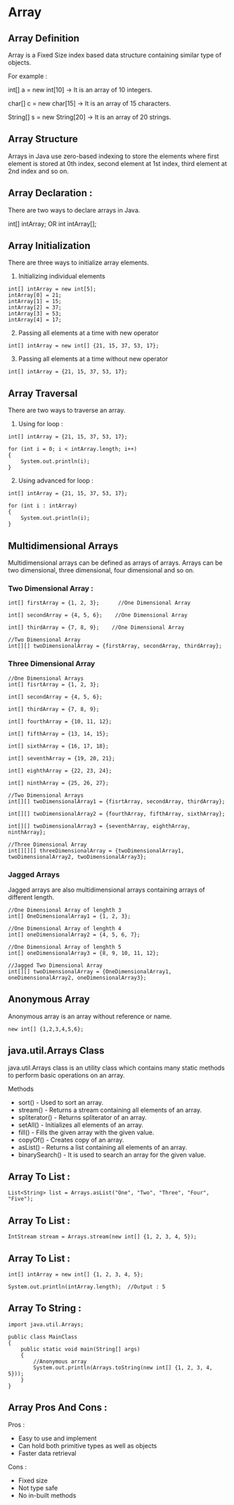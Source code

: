 # Array

## Array Definition

Array is a Fixed Size index based data structure containing similar type of objects.

For example :

int[] a = new int[10] -> It is an array of 10 integers.

char[] c = new char[15] -> It is an array of 15 characters.

String[] s = new String[20] -> It is an array of 20 strings.


## Array Structure 

Arrays in Java use zero-based indexing to store the elements where first element is stored at 0th index, second element at 1st index, third element at 2nd index and so on.

## Array Declaration :

There are two ways to declare arrays in Java.

int[] intArray; OR int intArray[];

## Array Initialization 

There are three ways to initialize array elements.

1) Initializing individual elements

```
int[] intArray = new int[5];
intArray[0] = 21;
intArray[1] = 15;
intArray[2] = 37;
intArray[3] = 53;
intArray[4] = 17;
```

2) Passing all elements at a time with new operator
```
int[] intArray = new int[] {21, 15, 37, 53, 17};
```

3) Passing all elements at a time without new operator
```
int[] intArray = {21, 15, 37, 53, 17};
```

## Array Traversal 

There are two ways to traverse an array.

1) Using for loop :
```
int[] intArray = {21, 15, 37, 53, 17};
         
for (int i = 0; i < intArray.length; i++) 
{
    System.out.println(i);
}
```

2) Using advanced for loop :
```
int[] intArray = {21, 15, 37, 53, 17};
         
for (int i : intArray) 
{
    System.out.println(i);
}
```

## Multidimensional Arrays 

Multidimensional arrays can be defined as arrays of arrays. Arrays can be two dimensional, three dimensional, four dimensional and so on.

### Two Dimensional Array :
```
int[] firstArray = {1, 2, 3};      //One Dimensional Array
          
int[] secondArray = {4, 5, 6};    //One Dimensional Array
  
int[] thirdArray = {7, 8, 9};    //One Dimensional Array
  
//Two Dimensional Array
int[][] twoDimensionalArray = {firstArray, secondArray, thirdArray};
```

### Three Dimensional Array 
```
//One Dimensional Arrays
int[] fisrtArray = {1, 2, 3};      
  
int[] secondArray = {4, 5, 6};    
  
int[] thirdArray = {7, 8, 9};    
  
int[] fourthArray = {10, 11, 12};    
  
int[] fifthArray = {13, 14, 15};    
  
int[] sixthArray = {16, 17, 18};    
  
int[] seventhArray = {19, 20, 21};    
  
int[] eighthArray = {22, 23, 24};    
  
int[] ninthArray = {25, 26, 27};    
  
//Two Dimensional Arrays
int[][] twoDimensionalArray1 = {fisrtArray, secondArray, thirdArray}; 
  
int[][] twoDimensionalArray2 = {fourthArray, fifthArray, sixthArray};
  
int[][] twoDimensionalArray3 = {seventhArray, eighthArray, ninthArray};
  
//Three Dimensional Array
int[][][] threeDimensionalArray = {twoDimensionalArray1, twoDimensionalArray2, twoDimensionalArray3};
```

### Jagged Arrays 

Jagged arrays are also multidimensional arrays containing arrays of different length.
```
//One Dimensional Array of lenghth 3
int[] OneDimensionalArray1 = {1, 2, 3};
  
//One Dimensional Array of lenghth 4
int[] oneDimensionalArray2 = {4, 5, 6, 7};
  
//One Dimensional Array of lenghth 5
int[] oneDimensionalArray3 = {8, 9, 10, 11, 12};
  
//Jagged Two Dimensional Array
int[][] twoDimensionalArray = {OneDimensionalArray1, oneDimensionalArray2, oneDimensionalArray3};
```

## Anonymous Array 

Anonymous array is an array without reference or name.
```
new int[] {1,2,3,4,5,6};
```

## java.util.Arrays Class 

java.util.Arrays class is an utility class which contains many static methods to perform basic operations on an array.

Methods	

- sort() - Used to sort an array.
- stream() - Returns a stream containing all elements of an array.
- spliterator() - Returns spliterator of an array.
- setAll() - Initializes all elements of an array.
- fill() - Fills the given array with the given value.
- copyOf() - Creates copy of an array.
- asList() - Returns a list containing all elements of an array.
- binarySearch() - It is used to search an array for the given value.

## Array To List :
```
List<String> list = Arrays.asList("One", "Two", "Three", "Four", "Five");
```

## Array To List :
```
IntStream stream = Arrays.stream(new int[] {1, 2, 3, 4, 5});
```

## Array To List :
```
int[] intArray = new int[] {1, 2, 3, 4, 5};
         
System.out.println(intArray.length);  //Output : 5
```

## Array To String :
```
import java.util.Arrays;
 
public class MainClass 
{
    public static void main(String[] args) 
    {
        //Anonymous array
        System.out.println(Arrays.toString(new int[] {1, 2, 3, 4, 5}));
    }
}
```

## Array Pros And Cons :

Pros :
- Easy to use and implement
- Can hold both primitive types as well as objects
- Faster data retrieval

Cons :
- Fixed size
- Not type safe
- No in-built methods
